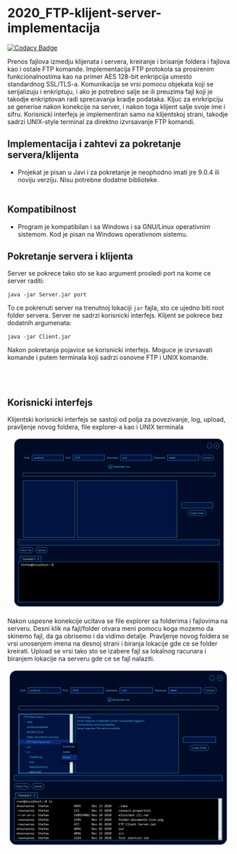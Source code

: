 # 2020_FTP-klijent-server-implementacija

[![Codacy Badge](https://api.codacy.com/project/badge/Grade/46b04e6bfec944f1a298772338e1dcba)](https://app.codacy.com/gh/MATF-Computer-Networks-Projects/2020_FTP-klijent-server-implementacija?utm_source=github.com&utm_medium=referral&utm_content=MATF-Computer-Networks-Projects/2020_FTP-klijent-server-implementacija&utm_campaign=Badge_Grade)

Prenos fajlova izmedju klijenata i servera, kreiranje i brisanje foldera i fajlova kao i ostale FTP komande. Implementacija FTP protokola sa prosirenim funkcionalnostima kao na primer AES 128-bit enkripcija umesto standardnog SSL/TLS-a. Komunikacija se vrsi pomocu objekata koji se serijalizuju i enkriptuju, i ako je potrebno salje se ili preuzima fajl koji je takodje enkriptovan radi sprecavanja kradje podataka. Kljuc za enrkripciju se generise nakon konekcije na server, i nakon toga klijent salje svoje ime i sifru. Korisnicki interfejs je implementiran samo na klijentskoj strani, takodje sadrzi UNIX-style terminal za direktno izvrsavanje FTP komandi.

## Implementacija i zahtevi za pokretanje servera/klijenta
- Projekat je pisan u Javi i za pokretanje je neophodno imati jre 9.0.4 ili noviju verziju. Nisu potrebne dodatne biblioteke.<br/><br/>

## Kompatibilnost
- Program je kompatibilan i sa Windows i sa GNU/Linux operativnim sistemom. Kod je pisan na Windows operativnom sistemu. 

## Pokretanje servera i klijenta

Server se pokrece tako sto se kao argument prosledi port na kome ce server raditi:
```
java -jar Server.jar port
```
To ce pokrenuti server na trenutnoj lokaciji ```jar``` fajla, sto ce ujedno biti root folder servera. Server ne sadrzi korisnicki interfejs. Klijent se pokrece bez dodatnih argumenata:
```
java -jar Client.jar
```
Nakon pokretanja pojavice se korisnicki interfejs. Moguce je izvrsavati komande i putem terminala koji sadrzi osnovne FTP i UNIX komande.<br/><br/><br/><br/>


## Korisnicki interfejs

Klijentski korisnicki interfejs se sastoji od polja za povezivanje, log, upload, pravljenje novog foldera, file explorer-a kao i UNIX terminala

![](gui.png)

Nakon uspesne konekcije ucitava se file explorer sa folderima i fajlovima na serveru. Desni klik na fajl/folder otvara meni pomocu koga mozemo da skinemo fajl, da ga obrisemo i da vidimo detalje. Pravljenje novog foldera se vrsi unosenjem imena na desnoj strani i biranja lokacije gde ce se folder kreirati. Upload se vrsi tako sto se izabere fajl sa lokalnog racunara i biranjem lokacije na serveru gde ce se fajl nalaziti.

![](gui2.png)
